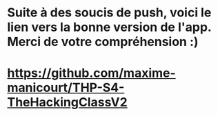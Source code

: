 # Suite à des soucis de push, voici le lien vers la bonne version de l'app. Merci de votre compréhension :)
# https://github.com/maxime-manicourt/THP-S4-TheHackingClassV2
